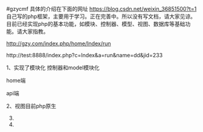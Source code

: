 #gzycmf
具体的介绍在下面的网址
https://blog.csdn.net/weixin_36851500?t=1  
自己写的php框架，主要用于学习。正在完善中。所以没有写文档，请大家见谅。目前已经实现php的基本功能，如模块、控制器、模型、视图、数据库等基础功能。请大家指教。



http://gzy.com/index.php/home/Index/run

http://test:8888/index.php?c=Index&a=run&name=dd&jid=233

1、实现了模块化  控制器和model模块化

home端

api端

2、视图目前php原生

3.

4.




